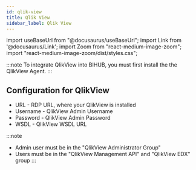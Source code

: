 ```yaml
---
id: qlik-view
title: Qlik View 
sidebar_label: Qlik View 
---
```


import useBaseUrl from "@docusaurus/useBaseUrl";
import Link from '@docusaurus/Link';
import Zoom from "react-medium-image-zoom";
import "react-medium-image-zoom/dist/styles.css";

:::note
To integrate QlikView into BIHUB, you must first install the the QlikView Agent. 
:::

## Configuration for QlikView

- URL - RDP URL, where your QlikView is installed 
- Username - QlikView Admin Username 
- Password - QlikView Admin Password 
- WSDL - QlikView WSDL URL 

:::note
- Admin user must be in the "QlikView Administrator Group" 
- Users must be in the "QlikView Management API" and "QlikView EDX" group 
:::

